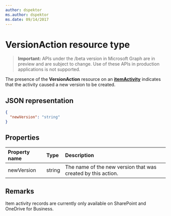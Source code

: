 ```yaml
---
author: dspektor
ms.author: dspektor
ms.date: 09/14/2017
---
```

# VersionAction resource type

> **Important:** APIs under the /beta version in Microsoft Graph are in preview and are subject to change. Use of these APIs in production applications is not supported.

The presence of the **VersionAction** resource on an [**itemActivity**][activity] indicates that the activity caused a new version to be created.

[activity]: itemActivity.md

## JSON representation

<!-- {
  "blockType": "resource",
  "optionalProperties": [ ],
  "@type": "microsoft.graph.versionAction"
}-->

```json
{
  "newVersion": "string"
}
```

## Properties

| Property name | Type   | Description
|:--------------|:-------|:----------------------------------------------------
| newVersion    | string | The name of the new version that was created by this action.

## Remarks

Item activity records are currently only available on SharePoint and OneDrive for Business.

<!-- {
  "type": "#page.annotation",
  "description": "The VersionAction object provides information about an activity that resulted in a new item version.",
  "keywords": "activities,activity,action,version",
  "section": "documentation",
  "tocPath": "Resources/VersionAction"
} -->
